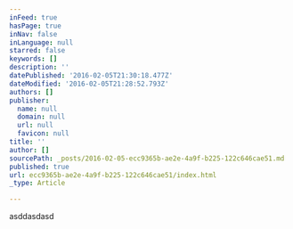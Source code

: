 ```yaml
---
inFeed: true
hasPage: true
inNav: false
inLanguage: null
starred: false
keywords: []
description: ''
datePublished: '2016-02-05T21:30:18.477Z'
dateModified: '2016-02-05T21:28:52.793Z'
authors: []
publisher:
  name: null
  domain: null
  url: null
  favicon: null
title: ''
author: []
sourcePath: _posts/2016-02-05-ecc9365b-ae2e-4a9f-b225-122c646cae51.md
published: true
url: ecc9365b-ae2e-4a9f-b225-122c646cae51/index.html
_type: Article

---
```

asddasdasd